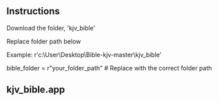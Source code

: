 ## Instructions 

 Download the folder, 'kjv_bible' 
 
 Replace folder path below
 
 Example: r'c:\User\Desktop\Bible-kjv-master\kjv_bible'

 bible_folder = r"your_folder_path"  # Replace with the correct folder path

## kjv_bible.app
